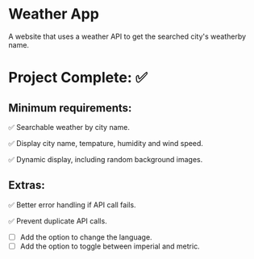 # Weather App
 A website that uses a weather API to get the searched city's weatherby name.

# Project Complete: ✅


## Minimum requirements: 

✅ Searchable weather by city name.

✅ Display city name, tempature, humidity and wind speed.

✅ Dynamic display, including random background images.

## Extras: 

✅ Better error handling if API call fails.

✅ Prevent duplicate API calls. 
- [ ] Add the option to change the language. 
- [ ] Add the option to toggle between imperial and metric. 
